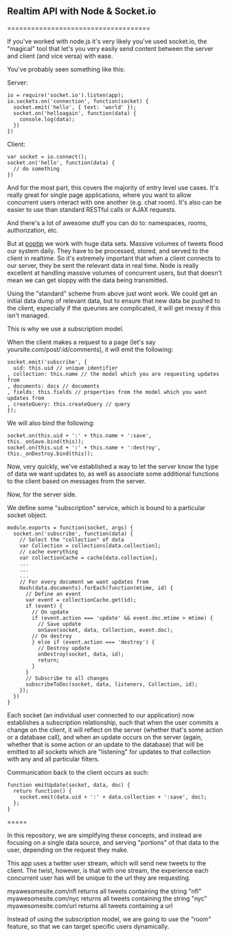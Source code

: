 ## Realtim API with Node & Socket.io
====================================

If you've worked with node.js it's very likely you've used socket.io, the "magical" tool that let's you very easily send content between the server and client (and vice versa) with ease.

You've probably seen something like this:

Server:

    io = require('socket.io').listen(app);
    io.sockets.on('connection', function(socket) {
      socket.emit('hello', { text: 'world' });
      socket.on('helloagain', function(data) {
        console.log(data);
      })
    })

Client:
  
    var socket = io.connect();
    socket.on('hello', function(data) {
      // do something
    })

And for the most part, this covers the majority of entry level use cases.  It's really great for single page applications, where you want to allow concurrent users interact with one another (e.g. chat room).  It's also can be easier to use than standard RESTful calls or AJAX requests.

And there's a lot of awesome stuff you can do to: namespaces, rooms, authorization, etc.

But at [poptip](http://poptip.com) we work with huge data sets.  Massive volumes of tweets flood our system daily.  They have to be processed, stored, and served to the client in realtime.  So it's extremely important that when a client connects to our server, they be sent the relevant data in real time.  Node is really excellent at handling massive volumes of concurrent users, but that doesn't mean we can get sloppy with the data being transmitted.

Using the "standard" scheme from above just wont work.  We could get an initial data dump of relevant data, but to ensure that new data be pushed to the client, especially if the queuries are complicated, it will get messy if this isn't managed.

This is why we use a subscription model.

When the client makes a request to a page (let's say yoursite.com/post/:id/comments), it will emit the following:

    socket.emit('subscribe', {
      uid: this.uid // unique identifier
    , collection: this.name // the model which you are requesting updates from
    , documents: docs // documents
    , fields: this.fields // properties from the model which you want updates from
    , createQuery: this.createQuery // query
    });

We will also bind the following:

    socket.on(this.uid + ':' + this.name + ':save', this._onSave.bind(this));
    socket.on(this.uid + ':' + this.name + ':destroy', this._onDestroy.bind(this));

Now, very quickly, we've established a way to let the server know the type of data we want updates to, as well as associate some additional functions to the client based on messages from the server.

Now, for the server side.

We define some "subscription" service, which is bound to a particular socket object.

    module.exports = function(socket, args) {
      socket.on('subscribe', function(data) {
        // Select the "collection" of data
        var Collection = collections[data.collection];
        // cache everything
        var collectionCache = cache[data.collection];
        ...
        ...
        ...
        // For every document we want updates from
        Hash(data.documents).forEach(function(mtime, id) {
          // Define an event
          var event = collectionCache.get(id);
          if (event) {
            // On update
            if (event.action === 'update' && event.doc.mtime > mtime) {
              // Save update
              onSave(socket, data, Collection, event.doc);
            // On destroy
            } else if (event.action === 'destroy') {
              // Destroy update
              onDestroy(socket, data, id);
              return;
            }
          }
          // Subscribe to all changes
          subscribeToDoc(socket, data, listeners, Collection, id);
        });
      })
    }

Each socket (an individual user connected to our application) now establishes a subscription relationship, such that when the user commits a change on the client, it will reflect on the server (whether that's some action or a database call), and when an update occurs on the server (again, whether that is some action or an update to the database) that will be emitted to all sockets which are "listening" for updates to that collection with any and all particular filters.

Communication back to the client occurs as such:

    function emitUpdate(socket, data, doc) {
      return function() {
        socket.emit(data.uid + ':' + data.collection + ':save', doc);
      };
    }

=====

In this repository, we are simplifying these concepts, and instead are focusing on a single data source, and serving "portions" of that data to the user, depending on the request they make.

This app uses a twitter user stream, which will send new tweets to the client.  The twist, however, is that with one stream, the experience each concurrent user has will be unique to the url they are requesting.

myawesomesite.com/nfl returns all tweets containing the string "nfl"
myawesomesite.com/nyc returns all tweets containing the string "nyc"
myawesomesite.com/url returns all tweets containing a url

Instead of using the subscription model, we are going to use the "room" feature, so that we can target specific users dynamically.
